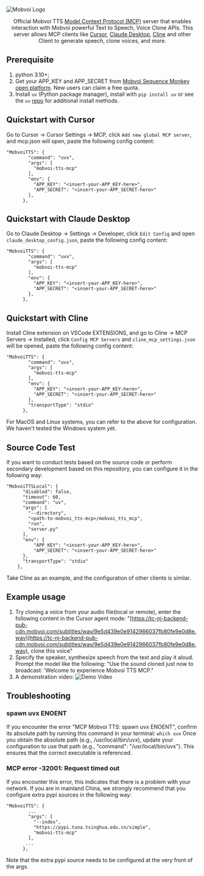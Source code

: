 ![Mobvoi Logo](.assets/logo.jpeg)

<p align="center">
  Official Mobvoi TTS <a href="https://github.com/modelcontextprotocol">Model Context Protocol (MCP)</a> server that enables interaction with Mobvoi powerful Text to Speech, Voice Clone APIs. This server allows MCP clients like <a href="https://www.cursor.so">Cursor</a>, <a href="https://www.anthropic.com/claude">Claude Desktop</a>, <a href="https://cline.bot/">Cline</a> </a> and other Client to generate speech, clone voices, and more.
</p>

## Prerequisite

1. python 3.10+;
2. Get your APP_KEY and APP_SECRET from [Mobvoi Sequence Monkey open platform](https://openapi.moyin.com/user/mine-app-detail). New users can claim a free quota.
3. Install `uv` (Python package manager), install with `pip install uv` or see the `uv` [repo](https://github.com/astral-sh/uv) for additional install methods.

## Quickstart with Cursor

Go to Cursor -> Cursor Settings -> MCP, click `Add new global MCP server`, and mcp.json will open, paste the following config content:

```
"MobvoiTTS": {
        "command": "uvx",
        "args": [
          "mobvoi-tts-mcp"
        ],
        "env": {
          "APP_KEY": "<insert-your-APP_KEY-here>",
          "APP_SECRET": "<insert-your-APP_SECRET-here>"
        },
      },
```

## Quickstart with Claude Desktop

Go to Claude Desktop -> Settings -> Developer, click `Edit Config` and open `claude_desktop_config.json`, paste the following config content:

```
"MobvoiTTS": {
        "command": "uvx",
        "args": [
          "mobvoi-tts-mcp"
        ],
        "env": {
          "APP_KEY": "<insert-your-APP_KEY-here>",
          "APP_SECRET": "<insert-your-APP_SECRET-here>"
        },
      },
```

## Quickstart with Cline

Install Cline extension on VSCode EXTENSIONS, and go to Cline -> MCP Servers -> Installed, click `Config MCP Servers` and  `cline_mcp_settings.json` will be opened, paste the following config content:

```
"MobvoiTTS": {
        "command": "uvx",
        "args": [
          "mobvoi-tts-mcp"
        ],
        "env": {
          "APP_KEY": "<insert-your-APP_KEY-here>",
          "APP_SECRET": "<insert-your-APP_SECRET-here>"
        },
        "transportType": "stdio"
      },
```

For MacOS and Linux systems, you can refer to the above for configuration. We haven't tested the Windows system yet.

## Source Code Test

If you want to conduct tests based on the source code or perform secondary development based on this repository, you can configure it in the following way:

```
"MobvoiTTSLocal": {
      "disabled": false,
      "timeout": 60,
      "command": "uv",
      "args": [
        "--directory",
        "<path-to-mobvoi_tts-mcp>/mobvoi_tts_mcp",
        "run",
        "server.py"
      ],
      "env": {
          "APP_KEY": "<insert-your-APP_KEY-here>",
          "APP_SECRET": "<insert-your-APP_SECRET-here>"
      },
      "transportType": "stdio"
    },
```

Take Cline as an example, and the configuration of other clients is similar.

## Example usage

1. Try cloning a voice from your audio file(local or remote), enter the following content in the Cursor agent mode: "[https://tc-nj-backend-pub-cdn.mobvoi.com/subtitles/wav/9e5d439e0e9142966037fb80fe9e0d8e.wav](https://tc-nj-backend-pub-cdn.mobvoi.com/subtitles/wav/9e5d439e0e9142966037fb80fe9e0d8e.wav), clone this voice"
2. Specify the speaker, synthesize speech from the text and play it aloud. Prompt the model like the following: "Use the sound cloned just now to broadcast: 'Welcome to experience Mobvoi TTS MCP."
3. A demonstration video:
   ![Demo Video](.assets/20250507-134522.gif)

## Troubleshooting

### spawn uvx ENOENT

If you encounter the error "MCP Mobvoi TTS: spawn uvx ENOENT", confirm its absolute path by running this command in your terminal:
`which uvx`
Once you obtain the absolute path (e.g., /usr/local/bin/uvx), update your configuration to use that path (e.g., "command": "/usr/local/bin/uvx"). This ensures that the correct executable is referenced.

### MCP error -32001: Request timed out

If you encounter this error, this indicates that there is a problem with your network. If you are in mainland China, we strongly recommend that you configure extra pypi sources in the following way:

```
"MobvoiTTS": {
        ...
        "args": [
          "--index", 
          "https://pypi.tuna.tsinghua.edu.cn/simple",
          "mobvoi-tts-mcp"
        ],
       ...
      },
```

Note that the extra pypi source needs to be configured at the very front of the args.
